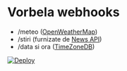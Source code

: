 # Vorbela webhooks

- /meteo (<a href="https://openweathermap.org/" target="_blank">OpenWeatherMap</a>)
- /stiri (furnizate de <a href="https://newsapi.org" target="_blank">News API</a>)
- /data si ora (<a href="https://timezonedb.com/" target="_blank">TimeZoneDB</a>)

<a href="https://heroku.com/deploy?template=https://github.com/rexlogic/vremea">
  <img src="https://www.herokucdn.com/deploy/button.svg" alt="Deploy">
</a>



